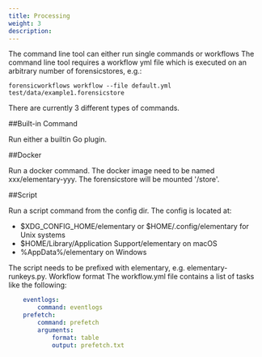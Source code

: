 ```yaml
---
title: Processing
weight: 3
description:
---
```


The command line tool can either run single commands or workflows
The command line tool requires a workflow yml file which is executed on an
arbitrary number of forensicstores, e.g.:

    forensicworkflows workflow --file default.yml test/data/example1.forensicstore

There are currently 3 different types of commands.

##Built-in Command

Run either a builtin Go plugin.

##Docker

Run a docker command. The docker image need to be named xxx/elementary-yyy.
The forensicstore will be mounted '/store'.
 
##Script

Run a script command from the config dir. The config is located at:

- $XDG_CONFIG_HOME/elementary or $HOME/.config/elementary for Unix systems
- $HOME/Library/Application Support/elementary on macOS
- %AppData%/elementary on Windows

The script needs to be prefixed with elementary, e.g. elementary-runkeys.py.
Workflow format
The workflow.yml file contains a list of tasks like the following:

```yaml
    eventlogs:
        command: eventlogs
    prefetch:
        command: prefetch
        arguments:
            format: table
            output: prefetch.txt
```
